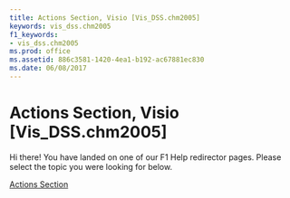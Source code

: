 ```yaml
---
title: Actions Section, Visio [Vis_DSS.chm2005]
keywords: vis_dss.chm2005
f1_keywords:
- vis_dss.chm2005
ms.prod: office
ms.assetid: 886c3581-1420-4ea1-b192-ac67881ec830
ms.date: 06/08/2017
---
```



# Actions Section, Visio [Vis_DSS.chm2005]

Hi there! You have landed on one of our F1 Help redirector pages. Please select the topic you were looking for below.

[Actions Section](http://msdn.microsoft.com/library/d03b7fc8-8c94-16cd-1542-11c6a31ff769%28Office.15%29.aspx)

